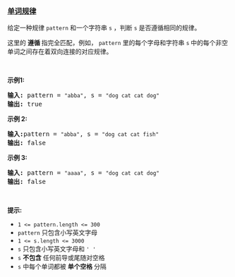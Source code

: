 ### [单词规律](https://leetcode-cn.com/problems/word-pattern)

<p>给定一种规律 <code>pattern</code>&nbsp;和一个字符串&nbsp;<code>s</code>&nbsp;，判断 <code>s</code>&nbsp;是否遵循相同的规律。</p>

<p>这里的&nbsp;<strong>遵循&nbsp;</strong>指完全匹配，例如，&nbsp;<code>pattern</code>&nbsp;里的每个字母和字符串&nbsp;<code>s</code><strong>&nbsp;</strong>中的每个非空单词之间存在着双向连接的对应规律。</p>

<p>&nbsp;</p>

<p><strong>示例1:</strong></p>

<pre>
<strong>输入:</strong> pattern = <code>"abba"</code>, s = <code>"dog cat cat dog"</code>
<strong>输出:</strong> true</pre>

<p><strong>示例 2:</strong></p>

<pre>
<strong>输入:</strong>pattern = <code>"abba"</code>, s = <code>"dog cat cat fish"</code>
<strong>输出:</strong> false</pre>

<p><strong>示例 3:</strong></p>

<pre>
<strong>输入:</strong> pattern = <code>"aaaa"</code>, s = <code>"dog cat cat dog"</code>
<strong>输出:</strong> false</pre>

<p>&nbsp;</p>

<p><strong>提示:</strong></p>

<ul>
	<li><code>1 &lt;= pattern.length &lt;= 300</code></li>
	<li><code>pattern</code>&nbsp;只包含小写英文字母</li>
	<li><code>1 &lt;= s.length &lt;= 3000</code></li>
	<li><code>s</code>&nbsp;只包含小写英文字母和&nbsp;<code>' '</code></li>
	<li><code>s</code>&nbsp;<strong>不包含</strong> 任何前导或尾随对空格</li>
	<li><code>s</code>&nbsp;中每个单词都被 <strong>单个空格 </strong>分隔</li>
</ul>
